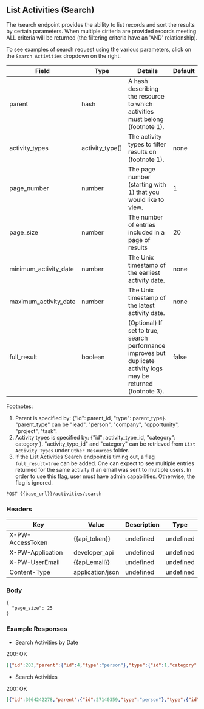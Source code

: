 ## List Activities (Search)

The /search endpoint provides the ability to list records and sort the results by certain parameters. When multiple ciriteria are provided records meeting ALL criteria will be returned (the filtering criteria have an 'AND' relationship).

To see examples of search request using the various parameters, click on the `Search Activities` dropdown on the right.

|     Field             |      Type       |                               Details                                                                            | Default |
| --------------------- | --------------- | ---------------------------------------------------------------------------------------------------------------- | ------- |
| parent                | hash            | A hash describing the resource to which activities must belong (footnote 1).                                     |         |
| activity_types        | activity_type[] | The activity types to filter results on (footnote 1).                                                            | none    |
| page_number           | number          | The page number (starting with 1) that you would like to view.                                                   | 1       |
| page_size             | number          | The number of entries included in a page of results                                                              | 20      |
| minimum_activity_date | number          | The Unix timestamp of the earliest activity date.                                                                | none    |
| maximum_activity_date | number          | The Unix timestamp of the latest activity date.                                                                  | none    |
| full_result           | boolean         | (Optional) If set to true, search performance improves but duplicate activity logs may be returned (footnote 3). | false   |

Footnotes:
1. Parent is specified by: {"id": parent_id, "type": parent_type}. "parent_type" can be "lead", "person", "company", "opportunity", "project", "task". 
2. Activity types is specified by: {"id": activity_type_id, "category": category }. "activity_type_id" and "category" can be retrieved from `List Activity Types` under `Other Resources` folder.
3. If the List Activities Search endpoint is timing out, a flag `full_result=true` can be added. One can expect to see multiple entries returned for the same activity if an email was sent to multiple users. In order to use this flag, user must have admin capabilities. Otherwise, the flag is ignored.

```POST {{base_url}}/activities/search```

### Headers

Key | Value | Description | Type
--- | --- | --- | ---
X-PW-AccessToken | {{api_token}} | undefined | undefined
X-PW-Application | developer_api | undefined | undefined
X-PW-UserEmail | {{api_email}} | undefined | undefined
Content-Type | application/json | undefined | undefined
### Body

```
{
  "page_size": 25
}
```
### Example Responses

- Search Activities by Date

200: OK
```json
[{"id":203,"parent":{"id":4,"type":"person"},"type":{"id":1,"category":"system"},"user_id":2,"details":null,"activity_date":1516302332,"old_value":null,"new_value":null,"date_created":1516302332,"date_modified":1516302332}]
```
- Search Activities

200: OK
```json
[{"id":3064242278,"parent":{"id":27140359,"type":"person"},"type":{"id":0,"category":"user"},"user_id":137658,"details":"This is the description of this note","activity_date":1496772355,"old_value":null,"new_value":null,"date_created":1496772355,"date_modified":1496772355},{"id":3061844454,"parent":{"id":9607580,"type":"company"},"type":{"id":190711,"category":"user"},"user_id":137658,"details":"This is an update","activity_date":1496710783,"old_value":null,"new_value":null,"date_created":1496710787,"date_modified":1496710783},{"id":3061588719,"parent":{"id":27140442,"type":"person"},"type":{"id":190711,"category":"user"},"user_id":137658,"details":"Demo call","activity_date":1496703593,"old_value":null,"new_value":null,"date_created":1496703597,"date_modified":1496703593},{"id":3061845284,"parent":{"id":9607580,"type":"company"},"type":{"id":190712,"category":"user"},"user_id":137658,"details":"Sales discussioin","activity_date":1496327400,"old_value":null,"new_value":null,"date_created":1496710806,"date_modified":1496327400},{"id":2826555341,"parent":{"id":8894157,"type":"lead"},"type":{"id":1,"category":"system"},"user_id":137658,"details":null,"activity_date":1489019921,"old_value":null,"new_value":null,"date_created":1489019921,"date_modified":1489019921},{"id":2826550854,"parent":{"id":8894157,"type":"lead"},"type":{"id":1,"category":"system"},"user_id":137658,"details":null,"activity_date":1489019860,"old_value":null,"new_value":null,"date_created":1489019860,"date_modified":1489019860},{"id":2826550639,"parent":{"id":8894157,"type":"lead"},"type":{"id":1,"category":"system"},"user_id":137658,"details":null,"activity_date":1489019856,"old_value":null,"new_value":null,"date_created":1489019856,"date_modified":1489019856},{"id":2693189358,"parent":{"id":23136297,"type":"person"},"type":{"id":194674,"category":"user"},"user_id":137658,"details":"Talked with assistant, will be back tomorrow","activity_date":1484706603,"old_value":null,"new_value":null,"date_created":1484706614,"date_modified":1484706603},{"id":2693184664,"parent":{"id":23136297,"type":"person"},"type":{"id":190711,"category":"user"},"user_id":137658,"details":"Discussed the new product feature","activity_date":1484706298,"old_value":null,"new_value":null,"date_created":1484706292,"date_modified":1484706292},{"id":2677929084,"parent":{"id":23136298,"type":"person"},"type":{"id":190711,"category":"user"},"user_id":137658,"details":"ertyfsxcvplkytet","activity_date":1484096559,"old_value":null,"new_value":null,"date_created":1484096557,"date_modified":1484096557}]
```